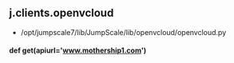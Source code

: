 ## j.clients.openvcloud

- /opt/jumpscale7/lib/JumpScale/lib/openvcloud/openvcloud.py

#### def get(apiurl='www.mothership1.com') 

    

